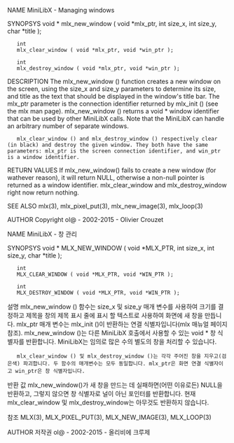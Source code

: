 NAME
	   MiniLibX - Managing windows

SYNOPSYS
	   void *
	   mlx_new_window ( void *mlx_ptr, int size_x, int size_y, char *title );

	   int
	   mlx_clear_window ( void *mlx_ptr, void *win_ptr );

	   int
	   mlx_destroy_window ( void *mlx_ptr, void *win_ptr );



DESCRIPTION
	   The  mlx_new_window  () function creates a new window on the screen, using the size_x and size_y parameters to determine its size, and title as the text that should be displayed in the window's title bar.  The mlx_ptr parameter is
	   the connection identifier returned by mlx_init () (see the mlx man page).  mlx_new_window () returns a void * window identifier that can be used by other MiniLibX calls.  Note that the MiniLibX can handle an  arbitrary  number  of
	   separate windows.

	   mlx_clear_window () and mlx_destroy_window () respectively clear (in black) and destroy the given window. They both have the same parameters: mlx_ptr is the screen connection identifier, and win_ptr is a window identifier.


RETURN VALUES
	   If mlx_new_window() fails to create a new window (for wathever reason), it will return NULL, otherwise a non-null pointer is returned as a window identifier.  mlx_clear_window and mlx_destroy_window right now return nothing.


SEE ALSO
	   mlx(3), mlx_pixel_put(3), mlx_new_image(3), mlx_loop(3)


AUTHOR
	   Copyright ol@ - 2002-2015 - Olivier Crouzet

NAME
	   MiniLibX - 창 관리

SYNOPSYS
	   void *
	   MLX_NEW_WINDOW ( void *MLX_PTR, int size_x, int size_y, char *title );

	   int
	   MLX_CLEAR_WINDOW ( void *MLX_PTR, void *WIN_PTR );

	   int
	   MLX_DESTROY_WINDOW ( void *MLX_PTR, void *WIN_PTR );



설명
	   mlx_new_window () 함수는 size_x 및 size_y 매개 변수를 사용하여 크기를 결정하고 제목을 창의 제목 표시 줄에 표시 할 텍스트로 사용하여 화면에 새 창을 만듭니다.  mlx_ptr 매개 변수는
	   mlx_init ()이 반환하는 연결 식별자입니다(mlx 매뉴얼 페이지 참조). mlx_new_window ()는 다른 MiniLibX 호출에서 사용할 수 있는 void * 창 식별자를 반환합니다.  MiniLibX는 임의로 많은 수의
	   별도의 창을 처리할 수 있습니다.

	   mlx_clear_window () 및 mlx_destroy_window ()는 각각 주어진 창을 지우고(검은색) 파괴합니다. 두 함수의 매개변수는 모두 동일합니다. mlx_ptr은 화면 연결 식별자이고 win_ptr은 창 식별자입니다.


반환 값
	   mlx_new_window()가 새 창을 만드는 데 실패하면(어떤 이유로든) NULL을 반환하고, 그렇지 않으면 창 식별자로 널이 아닌 포인터를 반환합니다. 현재 mlx_clear_window 및 mlx_destroy_window는 아무것도 반환하지 않습니다.


참조
	   MLX(3), MLX_PIXEL_PUT(3), MLX_NEW_IMAGE(3), MLX_LOOP(3)


AUTHOR
	   저작권 ol@ - 2002-2015 - 올리비에 크루제
